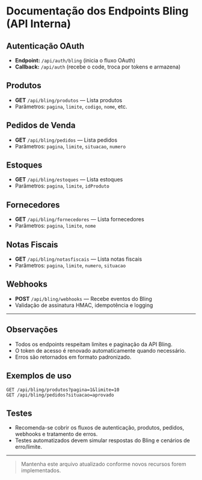 # Documentação dos Endpoints Bling (API Interna)

## Autenticação OAuth
- **Endpoint:** `/api/auth/bling` (inicia o fluxo OAuth)
- **Callback:** `/api/auth` (recebe o code, troca por tokens e armazena)

## Produtos
- **GET** `/api/bling/produtos` — Lista produtos
- Parâmetros: `pagina`, `limite`, `codigo`, `nome`, etc.

## Pedidos de Venda
- **GET** `/api/bling/pedidos` — Lista pedidos
- Parâmetros: `pagina`, `limite`, `situacao`, `numero`

## Estoques
- **GET** `/api/bling/estoques` — Lista estoques
- Parâmetros: `pagina`, `limite`, `idProduto`

## Fornecedores
- **GET** `/api/bling/fornecedores` — Lista fornecedores
- Parâmetros: `pagina`, `limite`, `nome`

## Notas Fiscais
- **GET** `/api/bling/notasfiscais` — Lista notas fiscais
- Parâmetros: `pagina`, `limite`, `numero`, `situacao`

## Webhooks
- **POST** `/api/bling/webhooks` — Recebe eventos do Bling
- Validação de assinatura HMAC, idempotência e logging

---

## Observações
- Todos os endpoints respeitam limites e paginação da API Bling.
- O token de acesso é renovado automaticamente quando necessário.
- Erros são retornados em formato padronizado.

## Exemplos de uso
```http
GET /api/bling/produtos?pagina=1&limite=10
GET /api/bling/pedidos?situacao=aprovado
```

## Testes
- Recomenda-se cobrir os fluxos de autenticação, produtos, pedidos, webhooks e tratamento de erros.
- Testes automatizados devem simular respostas do Bling e cenários de erro/limite.

---

> Mantenha este arquivo atualizado conforme novos recursos forem implementados.
